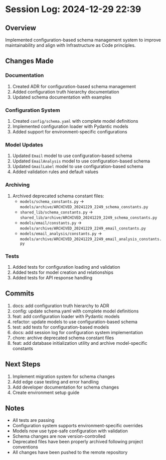 # Session Log: 2024-12-29 22:39

## Overview
Implemented configuration-based schema management system to improve maintainability and align with Infrastructure as Code principles.

## Changes Made

### Documentation
1. Created ADR for configuration-based schema management
2. Added configuration truth hierarchy documentation
3. Updated schema documentation with examples

### Configuration System
1. Created `config/schema.yaml` with complete model definitions
2. Implemented configuration loader with Pydantic models
3. Added support for environment-specific configurations

### Model Updates
1. Updated `Email` model to use configuration-based schema
2. Updated `EmailAnalysis` model to use configuration-based schema
3. Updated `GmailLabel` model to use configuration-based schema
4. Added validation rules and default values

### Archiving
1. Archived deprecated schema constant files:
   - `models/schema_constants.py` → `models/archive/ARCHIVED_20241229_2249_schema_constants.py`
   - `shared_lib/schema_constants.py` → `shared_lib/archive/ARCHIVED_20241229_2249_schema_constants.py`
   - `models/email/constants.py` → `models/archive/ARCHIVED_20241229_2249_email_constants.py`
   - `models/email_analysis/constants.py` → `models/archive/ARCHIVED_20241229_2249_email_analysis_constants.py`

### Tests
1. Added tests for configuration loading and validation
2. Added tests for model creation and relationships
3. Added tests for API response handling

## Commits
1. docs: add configuration truth hierarchy to ADR
2. config: update schema.yaml with complete model definitions
3. feat: add configuration loader with Pydantic models
4. refactor: update models to use configuration-based schema
5. test: add tests for configuration-based models
6. docs: add session log for configuration system implementation
7. chore: archive deprecated schema constant files
8. feat: add database initialization utility and archive model-specific constants

## Next Steps
1. Implement migration system for schema changes
2. Add edge case testing and error handling
3. Add developer documentation for schema changes
4. Create environment setup guide

## Notes
- All tests are passing
- Configuration system supports environment-specific overrides
- Models now use type-safe configuration with validation
- Schema changes are now version-controlled
- Deprecated files have been properly archived following project conventions
- All changes have been pushed to the remote repository
